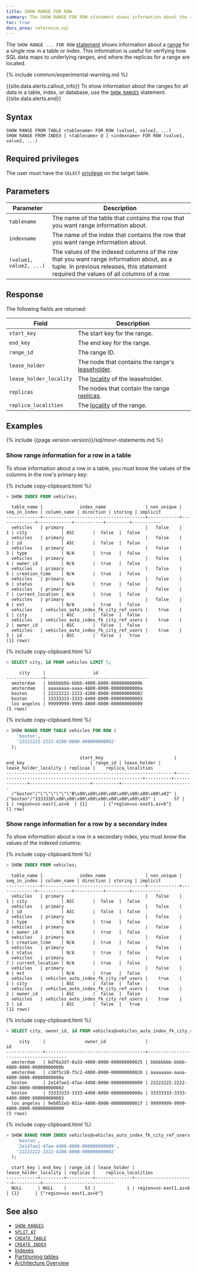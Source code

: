 ```yaml
---
title: SHOW RANGE FOR ROW
summary: The SHOW RANGE FOR ROW statement shows information about the range for a single row.
toc: true
docs_area: reference.sql
---
```


The `SHOW RANGE ... FOR ROW` [statement](sql-statements.html) shows information about a [range](architecture/overview.html#architecture-range) for a single row in a table or index. This information is useful for verifying how SQL data maps to underlying ranges, and where the replicas for a range are located.

{% include common/experimental-warning.md %}

{{site.data.alerts.callout_info}}
To show information about the ranges for all data in a table, index, or database, use the [`SHOW RANGES`](show-ranges.html) statement.
{{site.data.alerts.end}}

## Syntax

~~~
SHOW RANGE FROM TABLE <tablename> FOR ROW (value1, value2, ...)
SHOW RANGE FROM INDEX [ <tablename> @ ] <indexname> FOR ROW (value1, value2, ...)
~~~

## Required privileges

The user must have the `SELECT` [privilege](security-reference/authorization.html#managing-privileges) on the target table.

## Parameters

Parameter | Description
----------|------------
`tablename` | The name of the table that contains the row that you want range information about.
`indexname` | The name of the index that contains the row that you want range information about.
`(value1, value2, ...)` |  The values of the indexed columns of the row that you want range information about, as a tuple. In previous releases, this statement required the values of all columns of a row.

## Response

The following fields are returned:

Field | Description
------|------------
`start_key` | The start key for the range.
`end_key` | The end key for the range.
`range_id` | The range ID.
`lease_holder` | The node that contains the range's [leaseholder](architecture/overview.html#architecture-range).
`lease_holder_locality` | The [locality](cockroach-start.html#locality) of the leaseholder.
`replicas` | The nodes that contain the range [replicas](architecture/overview.html#architecture-range).
`replica_localities` | The [locality](cockroach-start.html#locality) of the range.

## Examples

{% include {{page.version.version}}/sql/movr-statements.md %}

### Show range information for a row in a table

To show information about a row in a table, you must know the values of the columns in the row's primary key:

{% include copy-clipboard.html %}
~~~ sql
> SHOW INDEX FROM vehicles;
~~~

~~~
  table_name |              index_name               | non_unique | seq_in_index | column_name | direction | storing | implicit
-------------+---------------------------------------+------------+--------------+-------------+-----------+---------+-----------
  vehicles   | primary                               |   false    |            1 | city             | ASC       |  false  |  false
  vehicles   | primary                               |   false    |            2 | id               | ASC       |  false  |  false
  vehicles   | primary                               |   false    |            3 | type             | N/A       |  true   |  false
  vehicles   | primary                               |   false    |            4 | owner_id         | N/A       |  true   |  false
  vehicles   | primary                               |   false    |            5 | creation_time    | N/A       |  true   |  false
  vehicles   | primary                               |   false    |            6 | status           | N/A       |  true   |  false
  vehicles   | primary                               |   false    |            7 | current_location | N/A       |  true   |  false
  vehicles   | primary                               |   false    |            8 | ext              | N/A       |  true   |  false
  vehicles   | vehicles_auto_index_fk_city_ref_users |    true    |            1 | city             | ASC       |  false  |  false
  vehicles   | vehicles_auto_index_fk_city_ref_users |    true    |            2 | owner_id         | ASC       |  false  |  false
  vehicles   | vehicles_auto_index_fk_city_ref_users |    true    |            3 | id               | ASC       |  false  |   true
(11 rows)
~~~

{% include copy-clipboard.html %}
~~~ sql
> SELECT city, id FROM vehicles LIMIT 5;
~~~

~~~
     city     |                  id
--------------+---------------------------------------
  amsterdam   | bbbbbbbb-bbbb-4800-8000-00000000000b
  amsterdam   | aaaaaaaa-aaaa-4800-8000-00000000000a
  boston      | 22222222-2222-4200-8000-000000000002
  boston      | 33333333-3333-4400-8000-000000000003
  los angeles | 99999999-9999-4800-8000-000000000009
(5 rows)
~~~

{% include copy-clipboard.html %}
~~~ sql
> SHOW RANGE FROM TABLE vehicles FOR ROW (
    'boston',
    '22222222-2222-4200-8000-000000000002'
  );
~~~

~~~
                            start_key                           |                         end_key                         | range_id | lease_holder | lease_holder_locality | replicas |    replica_localities
----------------------------------------------------------------+---------------------------------------------------------+----------+--------------+-----------------------+----------+---------------------------
  /"boston"/"\"\"\"\"\"\"B\x00\x80\x00\x00\x00\x00\x00\x00\x02" | /"boston"/"333333D\x00\x80\x00\x00\x00\x00\x00\x00\x03" |       57 |            1 | region=us-east1,az=b  | {1}      | {"region=us-east1,az=b"}
(1 row)
~~~

### Show range information for a row by a secondary index

To show information about a row in a secondary index, you must know the values of the indexed columns:

{% include copy-clipboard.html %}
~~~ sql
> SHOW INDEX FROM vehicles;
~~~

~~~
  table_name |              index_name               | non_unique | seq_in_index | column_name | direction | storing | implicit
-------------+---------------------------------------+------------+--------------+-------------+-----------+---------+-----------
  vehicles   | primary                               |   false    |            1 | city             | ASC       |  false  |  false
  vehicles   | primary                               |   false    |            2 | id               | ASC       |  false  |  false
  vehicles   | primary                               |   false    |            3 | type             | N/A       |  true   |  false
  vehicles   | primary                               |   false    |            4 | owner_id         | N/A       |  true   |  false
  vehicles   | primary                               |   false    |            5 | creation_time    | N/A       |  true   |  false
  vehicles   | primary                               |   false    |            6 | status           | N/A       |  true   |  false
  vehicles   | primary                               |   false    |            7 | current_location | N/A       |  true   |  false
  vehicles   | primary                               |   false    |            8 | ext              | N/A       |  true   |  false
  vehicles   | vehicles_auto_index_fk_city_ref_users |    true    |            1 | city             | ASC       |  false  |  false
  vehicles   | vehicles_auto_index_fk_city_ref_users |    true    |            2 | owner_id         | ASC       |  false  |  false
  vehicles   | vehicles_auto_index_fk_city_ref_users |    true    |            3 | id               | ASC       |  false  |   true
(11 rows)
~~~

{% include copy-clipboard.html %}
~~~ sql
> SELECT city, owner_id, id FROM vehicles@vehicles_auto_index_fk_city_ref_users LIMIT 5;
~~~

~~~
     city     |               owner_id               |                  id
--------------+--------------------------------------+---------------------------------------
  amsterdam   | bd70a3d7-0a3d-4000-8000-000000000025 | bbbbbbbb-bbbb-4800-8000-00000000000b
  amsterdam   | c28f5c28-f5c2-4000-8000-000000000026 | aaaaaaaa-aaaa-4800-8000-00000000000a
  boston      | 2e147ae1-47ae-4400-8000-000000000009 | 22222222-2222-4200-8000-000000000002
  boston      | 33333333-3333-4400-8000-00000000000a | 33333333-3333-4400-8000-000000000003
  los angeles | 9eb851eb-851e-4800-8000-00000000001f | 99999999-9999-4800-8000-000000000009
(5 rows)
~~~

{% include copy-clipboard.html %}
~~~ sql
> SHOW RANGE FROM INDEX vehicles@vehicles_auto_index_fk_city_ref_users FOR ROW (
    'boston',
    '2e147ae1-47ae-4400-8000-000000000009',
    '22222222-2222-4200-8000-000000000002'
  );
~~~

~~~
  start_key | end_key | range_id | lease_holder | lease_holder_locality | replicas |    replica_localities
------------+---------+----------+--------------+-----------------------+----------+---------------------------
  NULL      | NULL    |       53 |            1 | region=us-east1,az=b  | {1}      | {"region=us-east1,az=b"}
~~~

## See also

- [`SHOW RANGES`](show-ranges.html)
- [`SPLIT AT`](split-at.html)
- [`CREATE TABLE`](create-table.html)
- [`CREATE INDEX`](create-index.html)
- [Indexes](indexes.html)
- [Partitioning tables](partitioning.html)
- [Architecture Overview](architecture/overview.html)
